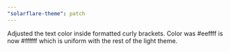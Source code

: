 ```yaml
---
"solarflare-theme": patch
---
```


Adjusted the text color inside formatted curly brackets. Color was #eeffff is now #ffffff which is uniform with the rest of the light theme.
